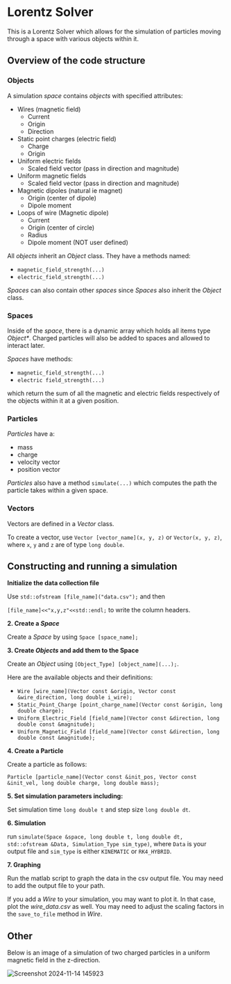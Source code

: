 # Lorentz Solver

This is a Lorentz Solver which allows for the simulation of particles moving through a space with various objects within it. 

## Overview of the code structure

### **Objects**

A simulation _space_ contains _objects_ with specified attributes:
- Wires (magnetic field)
  - Current 
  - Origin
  - Direction
- Static point charges (electric field)
  - Charge
  - Origin
- Uniform electric fields
  - Scaled field vector (pass in direction and magnitude)
- Uniform magnetic fields
  - Scaled field vector (pass in direction and magnitude)
- Magnetic dipoles (natural ie magnet) 
  - Origin (center of dipole)
  - Dipole moment 
- Loops of wire (Magnetic dipole)
   - Current
   - Origin (center of circle)
   - Radius
   - Dipole moment (NOT user defined)


All _objects_ inherit an _Object_ class. They have a methods named:
- `magnetic_field_strength(...)`
- `electric_field_strength(...)`

_Spaces_ can also contain other _spaces_ since _Spaces_ also inherit the _Object_ class.

### **Spaces**

Inside of the _space_, there is a dynamic array which holds all items type _Object*_. 
Charged particles will also be added to spaces and allowed to interact later.

_Spaces_ have methods:
- `magnetic_field_strength(...)`
- `electric field_strength(...)`
  
which return the sum of all the magnetic and electric fields respectively of the objects within it at a given position.

### **Particles**

_Particles_ have a:   
- mass
- charge
- velocity vector
- position vector

_Particles_ also have a method `simulate(...)` which computes the path the particle takes within a given space. 

### Vectors

Vectors are defined in a _Vector_ class.

To create a vector, use `Vector [vector_name](x, y, z)` or `Vector(x, y, z)`, where `x`, `y` and `z` are of type `long double`.

## Constructing and running a simulation

**Initialize the data collection file**

Use `std::ofstream [file_name]("data.csv");` and then

`[file_name]<<"x,y,z"<<std::endl;` to write the column headers.

**2. Create a _Space_**
  
Create a _Space_ by using `Space [space_name];`

**3. Create _Objects_ and add them to the Space**

Create an _Object_ using `[Object_Type] [object_name](...);`.

Here are the available objects and their definitions:

- `Wire [wire_name](Vector const &origin, Vector const &wire_direction, long double i_wire);`
- `Static_Point_Charge [point_charge_name](Vector const &origin, long double charge);`
- `Uniform_Electric_Field [field_name](Vector const &direction, long double const &magnitude);`
- `Uniform_Magnetic_Field [field_name](Vector const &direction, long double const &magnitude);`
 
**4. Create a Particle**

Create a particle as follows:

`Particle [particle_name](Vector const &init_pos, Vector const &init_vel, long double charge, long double mass);`

**5. Set simulation parameters including:**

Set simulation time `long double t` and step size `long double dt`.

**6. Simulation**

run `simulate(Space &space, long double t, long double dt, std::ofstream &Data, Simulation_Type sim_type)`, where `Data` is your output file and `sim_type` is either `KINEMATIC` or `RK4_HYBRID`.

**7. Graphing**

Run the matlab script to graph the data in the csv output file. You may need to add the output file to your path. 

If you add a _Wire_ to your simulation, you may want to plot it. In that case, plot the _wire_data.csv_ as well. You may need to adjust the scaling factors in the `save_to_file` method in _Wire_.

## Other
Below is an image of a simulation of two charged particles in a uniform magnetic field in the z-direction.

![Screenshot 2024-11-14 145923](https://github.com/user-attachments/assets/6f2a0060-970b-4c92-913d-30f6483274c4)
